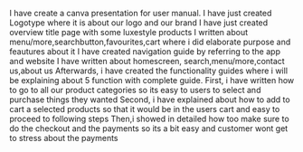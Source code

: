 I have create a canva presentation for user manual.
I have just created Logotype where it is about our logo and our brand
I have just created overview title page with some luxestyle products
I written about menu/more,searchbutton,favourites,cart where i did elaborate purpose and feautures about it 
I have created navigation guide by referring to the app and website
I have written about homescreen, search,menu/more,contact us,about us
Afterwards, i have created the functionality guides where i will be explaining about 5 function with complete guide.
First, i have written how to go to all our product categories so its easy to users to select and purchase things they wanted
Second, i have explained about how to add to cart a selected products so that it would be in the users cart and easy to proceed to following steps
Then,i showed in detailed how too make sure to do the checkout and the payments so its a bit easy and customer wont get to stress about the payments

